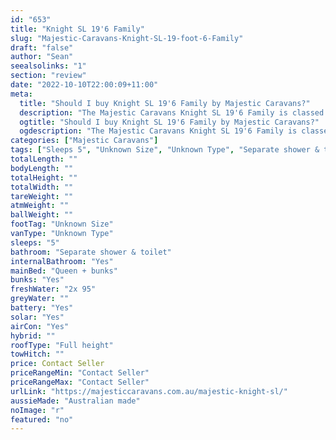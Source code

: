 ```yaml
---
id: "653"
title: "Knight SL 19'6 Family"
slug: "Majestic-Caravans-Knight-SL-19-foot-6-Family"
draft: "false"
author: "Sean"
seealsolinks: "1"
section: "review"
date: "2022-10-10T22:00:09+11:00"
meta:
  title: "Should I buy Knight SL 19'6 Family by Majestic Caravans?"
  description: "The Majestic Caravans Knight SL 19'6 Family is classed as Unknown Type, and sleeps 5 people. It is Australian made and comes in at Unknown Size. It generally has Separate shower & toilet."
  ogtitle: "Should I buy Knight SL 19'6 Family by Majestic Caravans?"
  ogdescription: "The Majestic Caravans Knight SL 19'6 Family is classed as Unknown Type, and sleeps 5 people. It is Australian made and comes in at Unknown Size. It generally has Separate shower & toilet."
categories: ["Majestic Caravans"]
tags: ["Sleeps 5", "Unknown Size", "Unknown Type", "Separate shower & toilet", "Full height", "Price Unknown", "Australian made"]
totalLength: ""
bodyLength: ""
totalHeight: ""
totalWidth: ""
tareWeight: ""
atmWeight: ""
ballWeight: ""
footTag: "Unknown Size"
vanType: "Unknown Type"
sleeps: "5"
bathroom: "Separate shower & toilet"
internalBathroom: "Yes"
mainBed: "Queen + bunks"
bunks: "Yes"
freshWater: "2x 95"
greyWater: ""
battery: "Yes"
solar: "Yes"
airCon: "Yes"
hybrid: ""
roofType: "Full height"
towHitch: ""
price: Contact Seller
priceRangeMin: "Contact Seller"
priceRangeMax: "Contact Seller"
urlLink: "https://majesticcaravans.com.au/majestic-knight-sl/"
aussieMade: "Australian made"
noImage: "r"
featured: "no"
---
```

